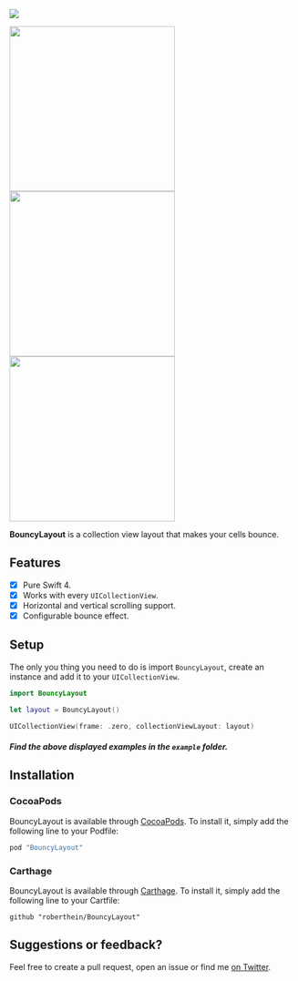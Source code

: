 ![](art/header.png)

<p float="center">
 	<img src="https://github.com/roberthein/BouncyLayout/blob/master/art/gifs/01.gif" width="290">
	<img src="https://github.com/roberthein/BouncyLayout/blob/master/art/gifs/02.gif" width="290">
	<img src="https://github.com/roberthein/BouncyLayout/blob/master/art/gifs/03.gif" width="290">
</p>

**BouncyLayout** is a collection view layout that makes your cells bounce.

## Features

- [X] Pure Swift 4.
- [X] Works with every `UICollectionView`.
- [X] Horizontal and vertical scrolling support.
- [X] Configurable bounce effect.

## Setup
The only you thing you need to do is import `BouncyLayout`, create an instance and add it to your `UICollectionView`.
```swift
import BouncyLayout
```
```swift
let layout = BouncyLayout()
```
```swift
UICollectionView(frame: .zero, collectionViewLayout: layout)
```

##### Find the above displayed examples in the `example` folder.

## Installation

### CocoaPods

BouncyLayout is available through [CocoaPods](http://cocoapods.org). To install
it, simply add the following line to your Podfile:

```ruby
pod "BouncyLayout"
```

### Carthage

BouncyLayout is available through [Carthage](https://github.com/Carthage/Carthage). To install
it, simply add the following line to your Cartfile:

```
github "roberthein/BouncyLayout"
```

## Suggestions or feedback?

Feel free to create a pull request, open an issue or find me [on Twitter](https://twitter.com/roberthein).
